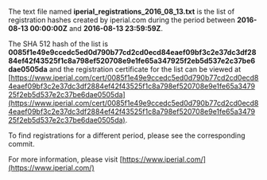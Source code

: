 The text file named **iperial_registrations_2016_08_13.txt** is the list of registration hashes created by iperial.com during the period between **2016-08-13 00:00:00Z** and **2016-08-13 23:59:59Z**.

The SHA 512 hash of the list is **0085f1e49e9ccedc5ed0d790b77cd2cd0ecd84eaef09bf3c2e37dc3df2884ef42f43525f1c8a798ef520708e9e1fe65a347925f2eb5d537e2c37be6dae0505da** and the registration certificate for the list can be viewed at [https://www.iperial.com/cert/0085f1e49e9ccedc5ed0d790b77cd2cd0ecd84eaef09bf3c2e37dc3df2884ef42f43525f1c8a798ef520708e9e1fe65a347925f2eb5d537e2c37be6dae0505da](https://www.iperial.com/cert/0085f1e49e9ccedc5ed0d790b77cd2cd0ecd84eaef09bf3c2e37dc3df2884ef42f43525f1c8a798ef520708e9e1fe65a347925f2eb5d537e2c37be6dae0505da).

To find registrations for a different period, please see the corresponding commit.

For more information, please visit [https://www.iperial.com/](https://www.iperial.com/)
